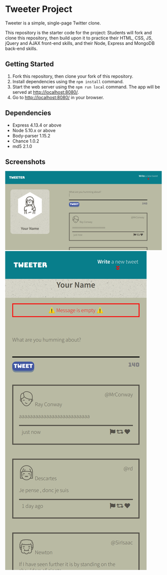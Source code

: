 # Tweeter Project

Tweeter is a simple, single-page Twitter clone.

This repository is the starter code for the project: Students will fork and clone this repository, then build upon it to practice their HTML, CSS, JS, jQuery and AJAX front-end skills, and their Node, Express and MongoDB back-end skills.

## Getting Started

1. Fork this repository, then clone your fork of this repository.
2. Install dependencies using the `npm install` command.
3. Start the web server using the `npm run local` command. The app will be served at <http://localhost:8080/>.
4. Go to <http://localhost:8080/> in your browser.

## Dependencies

- Express 4.13.4 or above
- Node 5.10.x or above
- Body-parser 1.15.2
- Chance 1.0.2
- md5 2.1.0

## Screenshots

!["Desktop View"](https://github.com/bernard9/tweeter/blob/master/docs/Screenshot%202021-06-18%2000.04.15.png)
!["Mobile View"](https://github.com/bernard9/tweeter/blob/master/docs/Screenshot%202021-06-18%2000.21.54.png)

